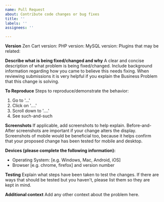 ```yaml
---
name: Pull Request
about: Contribute code changes or bug fixes
title: ''
labels: ''
assignees: ''

---
```


**Version**
Zen Cart version: 
PHP version: 
MySQL version: 
Plugins that may be related: 

**Describe what is being fixed/changed and why**
A clear and concise description of what problem is being fixed/changed.
Include background information regarding how you came to believe this needs fixing.
When reviewing submissions it is very helpful if you explain the Business Problem that this change is solving.

**To Reproduce**
Steps to reproduce/demonstrate the behavior:
1. Go to '...'
2. Click on '....'
3. Scroll down to '....'
4. See such-and-such


**Screenshots**
If applicable, add screenshots to help explain.
Before-and-After screenshots are important if your change alters the display.
Screenshots of mobile would be beneficial too, because it helps confirm that your proposed change has been tested for mobile and desktop.

**Devices (please complete the following information):**
 - Operating System: [e.g. Windows, Mac, Android, iOS]
 - Browser [e.g. chrome, firefox] and version number
 
**Testing**
Explain what steps have been taken to test the changes.
If there are ways that should be tested but you haven't, please list them so they are kept in mind.

**Additional context**
Add any other context about the problem here.
